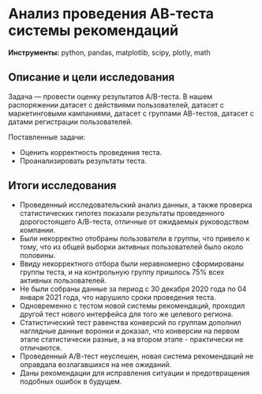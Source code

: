 # Анализ проведения АВ-теста системы рекомендаций
**Инструменты:** python, pandas, matplotlib, scipy, plotly, math
## Описание и цели исследования
Задача — провести оценку результатов A/B-теста. В нашем распоряжении датасет с действиями пользователей, датасет с маркетинговыми кампаниями, датасет с группами АВ-тестов, датасет с датами регистрации пользователей.

Поставленные задачи:
* Оценить корректность проведения теста.
* Проанализировать результаты теста.
## Итоги исследования
* Проведенный исследовательский анализ данных, а также проверка статистических гипотез показали результаты проведенного дорогостоящего А/В-теста, отличные от ожидаемых руководством компании.
* Были некорректно отобраны пользователи в группы, что привело к тому, что из общей выборки активных пользователей было около половины.
* Ввиду некорректного отбора были неравномерно сформированы группы теста, и на контрольную группу пришлось 75% всех активных пользователей.
* Не были собраны данные за период с 30 декабря 2020 года по 04 января 2021 года, что нарушило сроки проведения теста.
* Одновременно с тестом новой системы рекомендаций, проходил другой тест нового интерфейса для того же целевого региона.
* Статистический тест равенства конверсий по группам дополнил наглядные данные воронки и доказал, что конверсии на первом этапе статистически разные, а на втором этапе - практически не отличаются.
* Проведенный А/В-тест неуспешен, новая система рекомендаций не оправдала возлагавшихся на нее ожиданий.
* Даны рекомендации для исправления ситуации и предотвращения подобных ошибок в будущем.
